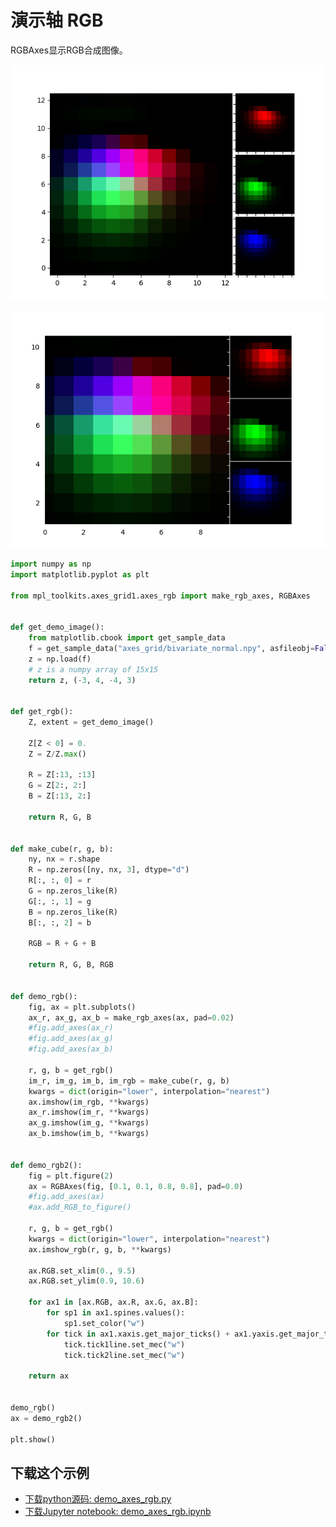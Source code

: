 # 演示轴 RGB

RGBAxes显示RGB合成图像。

![演示轴 RGB](/static/images/gallery/sphx_glr_demo_axes_rgb_001.png)

![演示轴 RGB2](/static/images/gallery/sphx_glr_demo_axes_rgb_002.png)

```python
import numpy as np
import matplotlib.pyplot as plt

from mpl_toolkits.axes_grid1.axes_rgb import make_rgb_axes, RGBAxes


def get_demo_image():
    from matplotlib.cbook import get_sample_data
    f = get_sample_data("axes_grid/bivariate_normal.npy", asfileobj=False)
    z = np.load(f)
    # z is a numpy array of 15x15
    return z, (-3, 4, -4, 3)


def get_rgb():
    Z, extent = get_demo_image()

    Z[Z < 0] = 0.
    Z = Z/Z.max()

    R = Z[:13, :13]
    G = Z[2:, 2:]
    B = Z[:13, 2:]

    return R, G, B


def make_cube(r, g, b):
    ny, nx = r.shape
    R = np.zeros([ny, nx, 3], dtype="d")
    R[:, :, 0] = r
    G = np.zeros_like(R)
    G[:, :, 1] = g
    B = np.zeros_like(R)
    B[:, :, 2] = b

    RGB = R + G + B

    return R, G, B, RGB


def demo_rgb():
    fig, ax = plt.subplots()
    ax_r, ax_g, ax_b = make_rgb_axes(ax, pad=0.02)
    #fig.add_axes(ax_r)
    #fig.add_axes(ax_g)
    #fig.add_axes(ax_b)

    r, g, b = get_rgb()
    im_r, im_g, im_b, im_rgb = make_cube(r, g, b)
    kwargs = dict(origin="lower", interpolation="nearest")
    ax.imshow(im_rgb, **kwargs)
    ax_r.imshow(im_r, **kwargs)
    ax_g.imshow(im_g, **kwargs)
    ax_b.imshow(im_b, **kwargs)


def demo_rgb2():
    fig = plt.figure(2)
    ax = RGBAxes(fig, [0.1, 0.1, 0.8, 0.8], pad=0.0)
    #fig.add_axes(ax)
    #ax.add_RGB_to_figure()

    r, g, b = get_rgb()
    kwargs = dict(origin="lower", interpolation="nearest")
    ax.imshow_rgb(r, g, b, **kwargs)

    ax.RGB.set_xlim(0., 9.5)
    ax.RGB.set_ylim(0.9, 10.6)

    for ax1 in [ax.RGB, ax.R, ax.G, ax.B]:
        for sp1 in ax1.spines.values():
            sp1.set_color("w")
        for tick in ax1.xaxis.get_major_ticks() + ax1.yaxis.get_major_ticks():
            tick.tick1line.set_mec("w")
            tick.tick2line.set_mec("w")

    return ax


demo_rgb()
ax = demo_rgb2()

plt.show()
```

## 下载这个示例
            
- [下载python源码: demo_axes_rgb.py](https://matplotlib.org/_downloads/demo_axes_rgb.py)
- [下载Jupyter notebook: demo_axes_rgb.ipynb](https://matplotlib.org/_downloads/demo_axes_rgb.ipynb)